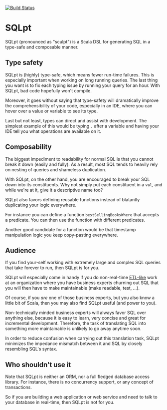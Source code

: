 [![Build Status](https://travis-ci.org/pmellati/SQLpt.svg?branch=master)](https://travis-ci.org/pmellati/SQLpt)

# SQLpt

SQLpt (pronounced as "sculpt") is a Scala DSL for generating SQL in a type-safe and composable manner.

## Type safety

SQLpt is (highly) type-safe, which means fewer run-time failures. This is especially important when working on long running queries. The last thing you want is to fix each typing issue by running your query for an hour. With SQLpt, bad code hopefully won't compile.

Moreover, it goes without saying that type-safety will dramatically improve the comprehensibility of your code, especially in an IDE, where you can hover over a value or variable to see its type.

Last but not least, types can direct and assist with development. The simplest example of this would be typing `.` after a variable and having your IDE tell you what operations are available on it.

## Composability

The biggest impediment to readability for normal SQL is that you cannot break it down (easily and fully). As a result, most SQL tends to heavily rely on nesting of queries and shameless duplication.

With SQLpt, on the other hand, you are encouraged to break your SQL down into its constituents. Why not simply put each constituent in a `val`, and while we're at it, give it a descriptive name too?

SQLpt also favors defining reusable functions instead of blatantly duplicating your logic everywhere.

For instance you can define a function `bestSellingBooksWhere` that accepts a predicate. You can then use the function with different predicates.

Another good candidate for a function would be that timestamp manipulation logic you keep copy-pasting everywhere.

## Audience

If you find your-self working with extremely large and complex SQL queries that take forever to run, then SQLpt is for you.

SQLpt will especially come in handy if you do non-real-time [ETL-like](https://en.wikipedia.org/wiki/Extract,_transform,_load) work at an organization where you have business experts churning out SQL that you will then have to make maintainable (make readable, test, ...).

Of course, if you *are* one of those business experts, but you also know a little bit of Scala, then you may also find SQLpt useful (and power to you).

Non-technically minded business experts will always favor SQL over anything else, because it is easy to learn, very concise and great for incremental development. Therefore, the task of translating SQL into something more maintainable is unlikely to go away anytime soon.

In order to reduce confusion when carrying out this translation task, SQLpt minimizes the impedance mismatch between it and SQL by closely resembling SQL's syntax.

## Who shouldn't use it

Note that SQLpt is neither an ORM, nor a full fledged database access library. For instance, there is no concurrency support, or any concept of transactions.

So if you are building a web application or web service and need to talk to your database in real-time, then SQLpt is not for you.
